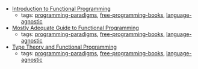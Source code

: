 * [Introduction to Functional Programming](http://www.cl.cam.ac.uk/teaching/Lectures/funprog-jrh-1996/)
    * tags: [programming-paradigms](../tags/programming-paradigms.md), [free-programming-books](../tags/free-programming-books.md), [language-agnostic](../tags/language-agnostic.md)
* [Mostly Adequate Guide to Functional Programming](https://www.gitbook.com/book/drboolean/mostly-adequate-guide/details)
    * tags: [programming-paradigms](../tags/programming-paradigms.md), [free-programming-books](../tags/free-programming-books.md), [language-agnostic](../tags/language-agnostic.md)
* [Type Theory and Functional Programming](https://www.cs.kent.ac.uk/people/staff/sjt/TTFP/)
    * tags: [programming-paradigms](../tags/programming-paradigms.md), [free-programming-books](../tags/free-programming-books.md), [language-agnostic](../tags/language-agnostic.md)
